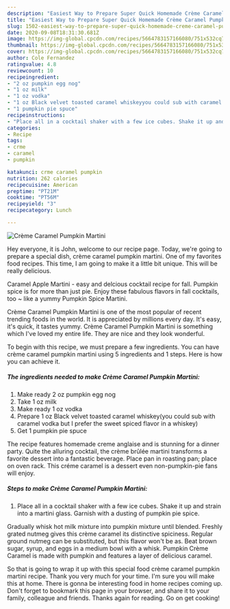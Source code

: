 ```yaml
---
description: "Easiest Way to Prepare Super Quick Homemade Crème Caramel Pumpkin Martini"
title: "Easiest Way to Prepare Super Quick Homemade Crème Caramel Pumpkin Martini"
slug: 1502-easiest-way-to-prepare-super-quick-homemade-creme-caramel-pumpkin-martini
date: 2020-09-08T18:31:30.681Z
image: https://img-global.cpcdn.com/recipes/5664783157166080/751x532cq70/creme-caramel-pumpkin-martini-recipe-main-photo.jpg
thumbnail: https://img-global.cpcdn.com/recipes/5664783157166080/751x532cq70/creme-caramel-pumpkin-martini-recipe-main-photo.jpg
cover: https://img-global.cpcdn.com/recipes/5664783157166080/751x532cq70/creme-caramel-pumpkin-martini-recipe-main-photo.jpg
author: Cole Fernandez
ratingvalue: 4.8
reviewcount: 10
recipeingredient:
- "2 oz pumpkin egg nog"
- "1 oz milk"
- "1 oz vodka"
- "1 oz Black velvet toasted caramel whiskeyyou could sub with caramel vodka but I prefer the sweet spiced flavor in a whiskey"
- "1 pumpkin pie spuce"
recipeinstructions:
- "Place all in a cocktail shaker with a few ice cubes. Shake it up and strain into a martini glass. Garnish with a dusting of pumpkin pie spice."
categories:
- Recipe
tags:
- crme
- caramel
- pumpkin

katakunci: crme caramel pumpkin 
nutrition: 262 calories
recipecuisine: American
preptime: "PT21M"
cooktime: "PT56M"
recipeyield: "3"
recipecategory: Lunch

---
```



![Crème Caramel Pumpkin Martini](https://img-global.cpcdn.com/recipes/5664783157166080/751x532cq70/creme-caramel-pumpkin-martini-recipe-main-photo.jpg)

Hey everyone, it is John, welcome to our recipe page. Today, we're going to prepare a special dish, crème caramel pumpkin martini. One of my favorites food recipes. This time, I am going to make it a little bit unique. This will be really delicious.

Caramel Apple Martini - easy and delcious cocktail recipe for fall. Pumpkin spice is for more than just pie. Enjoy these fabulous flavors in fall cocktails, too ~ like a yummy Pumpkin Spice Martini.

Crème Caramel Pumpkin Martini is one of the most popular of recent trending foods in the world. It is appreciated by millions every day. It's easy, it's quick, it tastes yummy. Crème Caramel Pumpkin Martini is something which I've loved my entire life. They are nice and they look wonderful.


To begin with this recipe, we must prepare a few ingredients. You can have crème caramel pumpkin martini using 5 ingredients and 1 steps. Here is how you can achieve it.

<!--inarticleads1-->

##### The ingredients needed to make Crème Caramel Pumpkin Martini:

1. Make ready 2 oz pumpkin egg nog
1. Take 1 oz milk
1. Make ready 1 oz vodka
1. Prepare 1 oz Black velvet toasted caramel whiskey(you could sub with caramel vodka but I prefer the sweet spiced flavor in a whiskey)
1. Get 1 pumpkin pie spuce


The recipe features homemade creme anglaise and is stunning for a dinner party. Quite the alluring cocktail, the crème brûlée martini transforms a favorite dessert into a fantastic beverage. Place pan in roasting pan; place on oven rack. This créme caramel is a dessert even non-pumpkin-pie fans will enjoy. 

<!--inarticleads2-->

##### Steps to make Crème Caramel Pumpkin Martini:

1. Place all in a cocktail shaker with a few ice cubes. Shake it up and strain into a martini glass. Garnish with a dusting of pumpkin pie spice.


Gradually whisk hot milk mixture into pumpkin mixture until blended. Freshly grated nutmeg gives this crème caramel its distinctive spiciness. Regular ground nutmeg can be substituted, but this flavor won&#39;t be as. Beat brown sugar, syrup, and eggs in a medium bowl with a whisk. Pumpkin Crème Caramel is made with pumpkin and features a layer of delicious caramel. 

So that is going to wrap it up with this special food crème caramel pumpkin martini recipe. Thank you very much for your time. I'm sure you will make this at home. There is gonna be interesting food in home recipes coming up. Don't forget to bookmark this page in your browser, and share it to your family, colleague and friends. Thanks again for reading. Go on get cooking!
